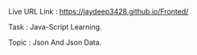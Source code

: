 Live URL Link : https://jaydeep3428.github.io/Fronted/

Task : Java-Script Learning.

Topic : Json And Json Data.
